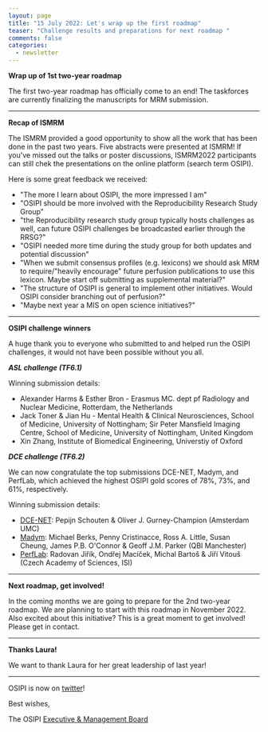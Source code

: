 ```yaml
---
layout: page
title: "15 July 2022: Let's wrap up the first roadmap"
teaser: "Challenge results and preparations for next roadmap "
comments: false
categories:
  - newsletter
---
```


**Wrap up of 1st two-year roadmap** 

The first two-year roadmap has officially come to an end! 
The taskforces are currently finalizing the manuscripts for MRM submission.

---

**Recap of ISMRM**

The ISMRM provided a good opportunity to show all the work that has been done in the past two years.
Five abstracts were presented at ISMRM! If you've missed out the talks or poster discussions, ISMRM2022 participants can still chek the presentations on the online platform (search term OSIPI). 

Here is some great feedback we received:
- "The more I learn about OSIPI, the more impressed I am"
- "OSIPI should be more involved with the Reproducibility Research Study Group"
- "the Reproducibility research study group typically hosts challenges as well, can future OSIPI challenges be broadcasted earlier through the RRSG?"
- "OSIPI needed more time during the study group for both updates and potential discussion"
- "When we submit consensus profiles (e.g. lexicons) we should ask MRM to require/"heavily encourage" future perfusion publications to use this lexicon. Maybe start off submitting as supplemental material?"
- "The structure of OSIPI is general to implement other initiatives. Would OSIPI consider branching out of perfusion?"  
- "Maybe next year a MIS on open science initiatives?" 

---
**OSIPI challenge winners**

A huge thank you to everyone who submitted to and helped run the OSIPI challenges, it would not have been possible without you all.

***ASL challenge (TF6.1)***

Winning submission details:
- Alexander Harms & Esther Bron - Erasmus MC. dept pf Radiology and Nuclear Medicine, Rotterdam, the Netherlands
- Jack Toner & Jian Hu - Mental Health & Clinical Neurosciences, School of Medicine, University of Nottingham; Sir Peter Mansfield Imaging Centre, School of Medicine, University of Nottingham, United Kingdom
- Xin Zhang, Institute of Biomedical Engineering, Universtiy of Oxford

***DCE challenge (TF6.2)***

We can now congratulate the top submissions DCE-NET, Madym, and PerfLab, which achieved the highest OSIPI gold scores of 78%, 73%, and 61%, respectively.
 
Winning submission details: 
- [DCE-NET](https://github.com/oliverchampion/DCENET): Pepijn Schouten & Oliver J. Gurney-Champion (Amsterdam UMC)
- [Madym](https://gitlab.com/manchester_qbi/manchester_qbi_public/osipi-dce-challenge): Michael Berks, Penny Cristinacce, Ross A. Little, Susan Cheung, James P.B. O'Connor & Geoff J.M. Parker (QBI Manchester)
- [PerfLab](http://perflab.cerit-sc.cz/): Radovan Jiřík, Ondřej Macíček, Michal Bartoš & Jiří Vitouš (Czech Academy of Sciences, ISI)

___

**Next roadmap, get involved!**

In the coming months we are going to prepare for the 2nd two-year roadmap. 
We are planning to start with this roadmap in November 2022. 
Also excited about this initiative? This is a great moment to get involved! Please get in contact.

---

**Thanks Laura!**

We want to thank Laura for her great leadership of last year!

---


OSIPI is now on [twitter](https://twitter.com/OSIPI_ISMRM)! 

Best wishes,

The OSIPI [Executive & Management Board](https://www.osipi.org/emb/)

